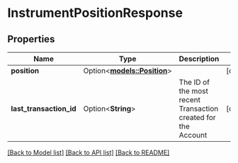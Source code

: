 # InstrumentPositionResponse

## Properties

Name | Type | Description | Notes
------------ | ------------- | ------------- | -------------
**position** | Option<[**models::Position**](Position.md)> |  | [optional]
**last_transaction_id** | Option<**String**> | The ID of the most recent Transaction created for the Account | [optional]

[[Back to Model list]](../README.md#documentation-for-models) [[Back to API list]](../README.md#documentation-for-api-endpoints) [[Back to README]](../README.md)


